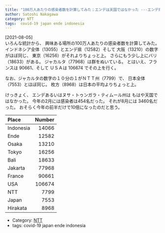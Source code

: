 ```yaml
---
title: "100万人あたりの感染者数を計算してみた；エンデは天国ではなかった ---エンデ県は大阪府といっしょだ；ヌサ・トゥンガラ・ティムール州は日本とおなじだった"
author: Satoshi Nakagawa
category: NTT
tags:  covid-19 japan ende indonesia
---
```


[2021-08-05]  
 いろんな統計から、
興味ある場所の100万人あたりの感染者数を計算してみた。
インドネシア全体（13055）とエンデ県（12582）そして
大阪（13210）の数字がほぼ同じ、
東京（16256）がそれよりちょっと上。
さらにもう少し上にバリ（18633）がある。
ジャカルタ（77968）は群をぬいている。
とはいえ、フランスは 90661、そして
ＵＳＡは 106674 でその上を行く。

 なお、ジャカルタの数字の１０分の１がＮＴＴ州（7799）で、
日本全体（7553）とほぼ同じ。
枚方（8968）は日本の平均よりちょっと上。

 けっきょく、
エンデあるいはヌサ・トゥンガラ・ティムール州は
もはや天国ではなかった。
今年の2月には感染者は454名だった。
それが8月には 3460名だった。
おそらく今年の前半だけで10倍になったのだと思う。

| Place     | Number |
|:----------|-------:|
| Indonesia |  14066 |
| Ende      |  12582 |
| Osaka     |  13210 |
| Tokyo     |  16256 |
| Bali      |  18633 |
| Jakarta   |  77968 |
| France    |  90661 |
| USA       | 106674 |
| NTT       |   7799 |
| Japan     |   7553 |
| Hirakata  |   8968 |

- Category: [NTT](categories.html#NTT)
- tags:  covid-19 japan ende indonesia
